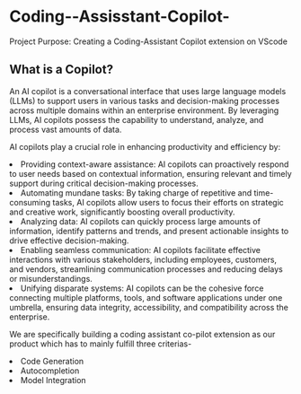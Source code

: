 # Coding--Assisstant-Copilot-
Project Purpose: Creating a Coding-Assistant Copilot extension on VScode 
## What is a Copilot?
 An AI copilot is a conversational interface that uses large language models (LLMs) to support users in various tasks and decision-making processes across multiple domains within an enterprise environment. By leveraging LLMs, AI copilots possess the capability to understand, analyze, and process vast amounts of data.<br>
 
AI copilots play a crucial role in enhancing productivity and efficiency by:
<li>Providing context-aware assistance: AI copilots can proactively respond to user needs based on contextual information, ensuring relevant and timely support during critical decision-making processes. 
</li>

<li>Automating mundane tasks: By taking charge of repetitive and time-consuming tasks, AI copilots allow users to focus their efforts on strategic and creative work, significantly boosting overall productivity. 
</li>

<li>Analyzing data: AI copilots can quickly process large amounts of information, identify patterns and trends, and present actionable insights to drive effective decision-making.
</li>

<li>Enabling seamless communication: AI copilots facilitate effective interactions with various stakeholders, including employees, customers, and vendors, streamlining communication processes and reducing delays or misunderstandings.</li>

<li>Unifying disparate systems: AI copilots can be the cohesive force connecting multiple platforms, tools, and software applications under one umbrella, ensuring data integrity, accessibility, and compatibility across the enterprise.</li>

We are specifically building a coding assistant co-pilot extension as our product which has to mainly fulfill three criterias-
<li>Code Generation</li>
<li>Autocompletion</li>
<li>Model Integration</li>
